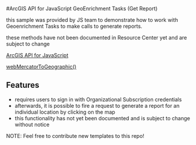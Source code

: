 #ArcGIS API for JavaScript GeoEnrichment Tasks (Get Report)

this sample was provided by JS team to demonstrate how to work with Geoenrichment Tasks to make calls to generate reports.  
        
these methods have not been documented in Resource Center yet and are subject to change

[ArcGIS API for JavaScript](https://developers.arcgis.com/javascript/)

[webMercatorToGeographic()](https://developers.arcgis.com/javascript/jsapi/esri.geometry.webmercatorutils-amd.html#webmercatortogeographic)

## Features

* requires users to sign in with Organizational Subscription credentials
* afterwards, it is possible to fire a request to generate a report for an individual location by clicking on the map
* this functionality has not yet been documented and is subject to change without notice

NOTE: Feel free to contribute new templates to this repo!
